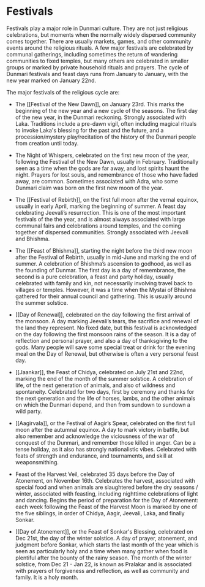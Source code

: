 # Festivals

Festivals play a major role in Dunmari culture. They are not just religious celebrations, but moments when the normally widely dispersed community comes together. There are usually markets, games, and other community events around the religious rituals. A few major festivals are celebrated by communal gatherings, including sometimes the return of wandering communities to fixed temples, but many others are celebrated in smaller groups or marked by private household rituals and prayers. The cycle of Dunmari festivals and feast days runs from January to January, with the new year marked on January 22nd. 

The major festivals of the religious cycle are:

- The [[Festival of the New Dawn]], on January 23rd. This marks the beginning of the new year and a new cycle of the seasons. The first day of the new year, in the Dunmari reckoning. Strongly associated with Laka. Traditions include a pre-dawn vigil, often including magical rituals to invoke Laka's blessing for the past and the future, and a procession/mystery play/recitation of the history of the Dunmari people from creation until today. 

- The Night of Whispers, celebrated on the first new moon of the year, following the Festival of the New Dawn, usually in February. Traditionally seen as a time when the gods are far away, and lost spirits haunt the night. Prayers for lost souls, and remembrance of those who have faded away, are common. Sometimes associated with Adra, who some Dunmari claim was born on the first new moon of the year. 

- The [[Festival of Rebirth]], on the first full moon after the vernal equinox, usually in early April, marking the beginning of summer. A feast day celebrating Jeevali’s resurrection. This is one of the most important festivals of the the year, and is almost always associated with large communal fairs and celebrations around temples, and the coming together of dispersed communities. Strongly associated with Jeevali and Bhishma.

- The [[Feast of Bhishma]], starting the night before the third new moon after the Festival of Rebirth, usually in mid-June and marking the end of summer. A celebration of Bhishma’s ascension to godhood, as well as the founding of Dunmar. The first day is a day of remembrance, the second is a pure celebration, a feast and party holiday, usually celebrated with family and kin, not necessarily involving travel back to villages or temples. However, it was a time when the Mystai of Bhishma gathered for their annual council and gathering. This is usually around the summer solstice.

- [[Day of Renewal]], celebrated on the day following the first arrival of the monsoon. A day marking Jeevali’s tears, the sacrifice and renewal of the land they represent. No fixed date, but this festival is acknowledged on the day following the first monsoon rains of the season. It is a day of reflection and personal prayer, and also a day of thanksgiving to the gods. Many people will save some special treat or drink for the evening meal on the Day of Renewal, but otherwise is often a very personal feast day. 

- [[Jaankar]], the Feast of Chidya, celebrated on July 21st and 22nd, marking the end of the month of the summer solstice. A celebration of life, of the next generation of animals, and also of wildness and spontaneity. Celebrated for two days, first by ceremony and thanks for the next generation and the life of horses, lambs, and the other animals on which the Dunmari depend, and then from sundown to sundown a wild party. 

- [[Aagirvala]], or the Festival of Aagir’s Spear, celebrated on the first full moon after the autumnal equinox. A day to mark victory in battle, but also remember and acknowledge the viciousness of the war of conquest of the Dunmari, and remember those killed in anger. Can be a tense holiday, as it also has strongly nationalistic vibes. Celebrated with feats of strength and endurance, and tournaments, and skill at weaponsmithing.

- Feast of the Harvest Veil, celebrated 35 days before the Day of Atonement, on November 16th. Celebrates the harvest, associated with special food and when animals are slaughtered before the dry seasons / winter, associated with feasting, including nighttime celebrations of light and dancing. Begins the period of preparation for the Day of Atonement: each week following the Feast of the Harvest Moon is marked by one of the five siblings, in order of Chidya, Aagir, Jeevali, Laka, and finally Sonkar. 

- [[Day of Atonement]], or the Feast of Sonkar's Blessing, celebrated on Dec 21st, the day of the winter solstice. A day of prayer, atonement, and judgment before Sonkar, which starts the last month of the year which is seen as particularly holy and a time when many gather when food is plentiful after the bounty of the rainy season. The month of the winter solstice, from Dec 21 - Jan 22, is known as Pralakar and is associated with prayers of forgiveness and reflection, as well as community and family. It is a holy month. 